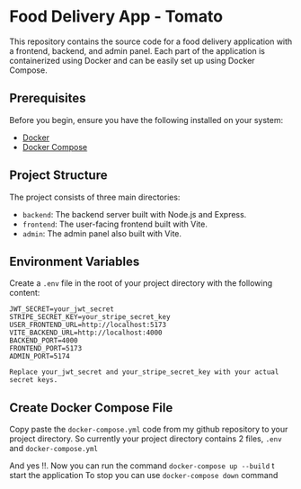 # Food Delivery App - Tomato

This repository contains the source code for a food delivery application with a frontend, backend, and admin panel. Each part of the application is containerized using Docker and can be easily set up using Docker Compose.

## Prerequisites

Before you begin, ensure you have the following installed on your system:

- [Docker](https://www.docker.com/get-started)
- [Docker Compose](https://docs.docker.com/compose/install/)

## Project Structure

The project consists of three main directories:

- `backend`: The backend server built with Node.js and Express.
- `frontend`: The user-facing frontend built with Vite.
- `admin`: The admin panel also built with Vite.

## Environment Variables

Create a `.env` file in the root of your project directory with the following content:

```env
JWT_SECRET=your_jwt_secret
STRIPE_SECRET_KEY=your_stripe_secret_key
USER_FRONTEND_URL=http://localhost:5173
VITE_BACKEND_URL=http://localhost:4000
BACKEND_PORT=4000
FRONTEND_PORT=5173
ADMIN_PORT=5174

Replace your_jwt_secret and your_stripe_secret_key with your actual secret keys.
```

## Create Docker Compose File
Copy paste the `docker-compose.yml` code from my github repository to your project directory.
So currently your project directory contains 2 files, `.env` and `docker-compose.yml`

And yes !!. Now you can run the command `docker-compose up --build` t start the application
To stop you can use `docker-compose down` command


